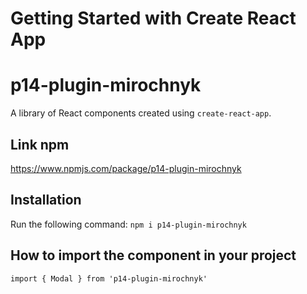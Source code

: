 # Getting Started with Create React App

# p14-plugin-mirochnyk

A library of React components created using `create-react-app`.

## Link npm

https://www.npmjs.com/package/p14-plugin-mirochnyk

## Installation

Run the following command:
`npm i p14-plugin-mirochnyk`

## How to import the component in your project

`import { Modal } from 'p14-plugin-mirochnyk'`
